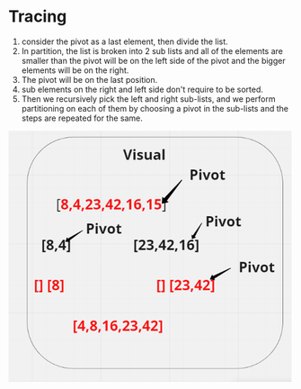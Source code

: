 # Tracing
1. consider the pivot as a last element, then divide the list.
2. In partition, the list is broken into 2 sub lists and all of the elements are smaller than the pivot will be on the left side of the pivot and the bigger elements will be on the right.
3. The pivot will be on the last position.
4. sub elements on the right and left side don't require to be sorted.
5. Then we recursively pick the left and right sub-lists, and we perform partitioning on each of them by choosing a pivot in the sub-lists and the steps are repeated for the same.

![](quick_sort_blog.PNG)